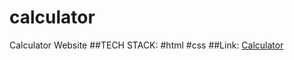 # calculator
Calculator Website
##TECH STACK:
#html #css
##Link: <a href="https://yokeshbaskaran.github.io/calculator/"> Calculator </a>

